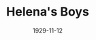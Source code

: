 ---
title: Helena's Boys
date: 1929-11-12
opening_date: 1929-11-12
closing_date:
layout: productions
playbill:
Theatre: Theatre Jacksonville
cast:
- Ann: Alberta Carlton
- James Truesdell: Burton Barrs
- Tibby: Charlotte Bowden Perry
- Lucy: Gladys Barrs
- Mrs. Helena Tilden: Katherine Ferrandou
- Tot: Lavinia Rose
- Beansey: Ralph W. Cooper, Jr.
- Henry: Stuart Cavanagh
- Parr: Tom Cashen
- Moresby Girard: William G. Jeacle
crew:
- Director: Elia Lilian Macklin
- Music Direction: Henry Cornely
- Props:
  - Mrs. Vernon L. Brown
  - Theresa Mead
---